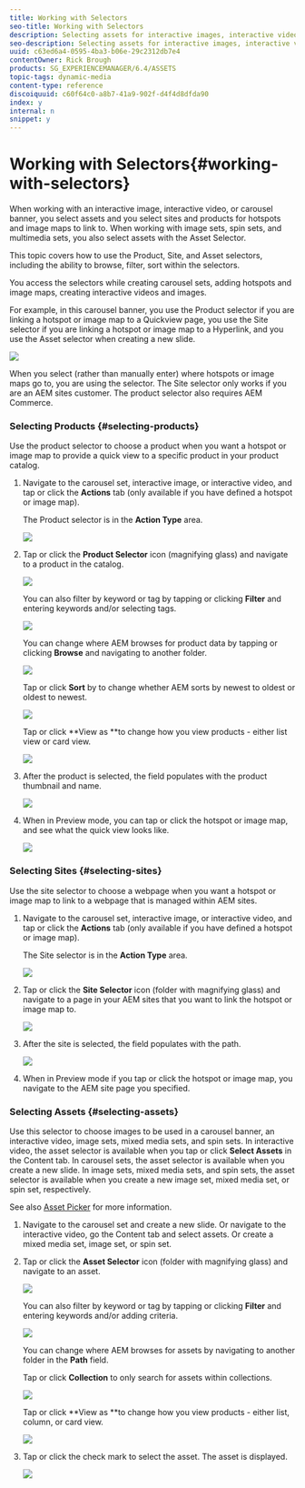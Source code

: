 ```yaml
---
title: Working with Selectors
seo-title: Working with Selectors
description: Selecting assets for interactive images, interactive video, and carousel banners
seo-description: Selecting assets for interactive images, interactive video, and carousel banners
uuid: c63ed6a4-0595-4ba3-b06e-29c2312db7e4
contentOwner: Rick Brough
products: SG_EXPERIENCEMANAGER/6.4/ASSETS
topic-tags: dynamic-media
content-type: reference
discoiquuid: c60f64c0-a8b7-41a9-902f-d4f4d8dfda90
index: y
internal: n
snippet: y
---
```


# Working with Selectors{#working-with-selectors}

When working with an interactive image, interactive video, or carousel banner, you select assets and you select sites and products for hotspots and image maps to link to. When working with image sets, spin sets, and multimedia sets, you also select assets with the Asset Selector.

This topic covers how to use the Product, Site, and Asset selectors, including the ability to browse, filter, sort within the selectors.

You access the selectors while creating carousel sets, adding hotspots and image maps, creating interactive videos and images.

For example, in this carousel banner, you use the Product selector if you are linking a hotspot or image map to a Quickview page, you use the Site selector if you are linking a hotspot or image map to a Hyperlink, and you use the Asset selector when creating a new slide.

![](assets/chlimage_1-529.png)

When you select (rather than manually enter) where hotspots or image maps go to, you are using the selector. The Site selector only works if you are an AEM sites customer. The product selector also requires AEM Commerce.

### Selecting Products {#selecting-products}

Use the product selector to choose a product when you want a hotspot or image map to provide a quick view to a specific product in your product catalog.

1. Navigate to the carousel set, interactive image, or interactive video, and tap or click the **Actions** tab (only available if you have defined a hotspot or image map).

   The Product selector is in the **Action Type** area.

   ![](assets/chlimage_1-530.png)

1. Tap or click the **Product Selector** icon (magnifying glass) and navigate to a product in the catalog.

   ![](assets/chlimage_1-531.png)

   You can also filter by keyword or tag by tapping or clicking **Filter** and entering keywords and/or selecting tags.

   ![](assets/chlimage_1-532.png)

   You can change where AEM browses for product data by tapping or clicking **Browse** and navigating to another folder.

   ![](assets/chlimage_1-533.png)

   Tap or click **Sort** by to change whether AEM sorts by newest to oldest or oldest to newest.

   ![](assets/chlimage_1-534.png)

   Tap or click **View as **to change how you view products - either list view or card view.

   ![](assets/chlimage_1-535.png)

1. After the product is selected, the field populates with the product thumbnail and name.

   ![](assets/chlimage_1-536.png)

1. When in Preview mode, you can tap or click the hotspot or image map, and see what the quick view looks like.

   ![](assets/chlimage_1-537.png)

### Selecting Sites {#selecting-sites}

Use the site selector to choose a webpage when you want a hotspot or image map to link to a webpage that is managed within AEM sites.

1. Navigate to the carousel set, interactive image, or interactive video, and tap or click the **Actions** tab (only available if you have defined a hotspot or image map).

   The Site selector is in the **Action Type** area.

   ![](assets/chlimage_1-538.png)

1. Tap or click the **Site Selector** icon (folder with magnifying glass) and navigate to a page in your AEM sites that you want to link the hotspot or image map to.

   ![](assets/chlimage_1-539.png)

1. After the site is selected, the field populates with the path.

   ![](assets/chlimage_1-540.png)

1. When in Preview mode if you tap or click the hotspot or image map, you navigate to the AEM site page you specified.

### Selecting Assets {#selecting-assets}

Use this selector to choose images to be used in a carousel banner, an interactive video, image sets, mixed media sets, and spin sets. In interactive video, the asset selector is available when you tap or click **Select Assets** in the Content tab. In carousel sets, the asset selector is available when you create a new slide. In image sets, mixed media sets, and spin sets, the asset selector is available when you create a new image set, mixed media set, or spin set, respectively.

See also [Asset Picker](../../assets/using/asset-selector.md) for more information.

1. Navigate to the carousel set and create a new slide. Or navigate to the interactive video, go the Content tab and select assets. Or create a mixed media set, image set, or spin set.
1. Tap or click the **Asset Selector** icon (folder with magnifying glass) and navigate to an asset.

   ![](assets/chlimage_1-541.png)

   You can also filter by keyword or tag by tapping or clicking **Filter** and entering keywords and/or adding criteria.

   ![](assets/chlimage_1-542.png)

   You can change where AEM browses for assets by navigating to another folder in the **Path** field.

   Tap or click **Collection** to only search for assets within collections.

   ![](assets/chlimage_1-543.png)

   Tap or click **View as **to change how you view products - either list, column, or card view.

   ![](assets/chlimage_1-544.png)

1. Tap or click the check mark to select the asset. The asset is displayed.

   ![](assets/chlimage_1-545.png)

